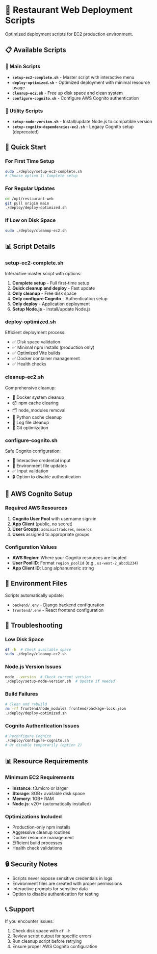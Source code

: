 # 🚀 Restaurant Web Deployment Scripts

Optimized deployment scripts for EC2 production environment.

## 📋 Available Scripts

### 🎯 Main Scripts

- **`setup-ec2-complete.sh`** - Master script with interactive menu
- **`deploy-optimized.sh`** - Optimized deployment with minimal resource usage
- **`cleanup-ec2.sh`** - Free up disk space and clean system
- **`configure-cognito.sh`** - Configure AWS Cognito authentication

### 🔧 Utility Scripts

- **`setup-node-version.sh`** - Install/update Node.js to compatible version
- **`setup-cognito-dependencies-ec2.sh`** - Legacy Cognito setup (deprecated)

## 🚀 Quick Start

### For First Time Setup
```bash
sudo ./deploy/setup-ec2-complete.sh
# Choose option 1: Complete setup
```

### For Regular Updates
```bash
cd /opt/restaurant-web
git pull origin main
./deploy/deploy-optimized.sh
```

### If Low on Disk Space
```bash
sudo ./deploy/cleanup-ec2.sh
```

## 📊 Script Details

### setup-ec2-complete.sh
Interactive master script with options:
1. **Complete setup** - Full first-time setup
2. **Quick cleanup and deploy** - Fast update
3. **Only cleanup** - Free disk space
4. **Only configure Cognito** - Authentication setup
5. **Only deploy** - Application deployment
6. **Setup Node.js** - Install/update Node.js

### deploy-optimized.sh
Efficient deployment process:
- ✅ Disk space validation
- ✅ Minimal npm installs (production only)
- ✅ Optimized Vite builds
- ✅ Docker container management
- ✅ Health checks

### cleanup-ec2.sh
Comprehensive cleanup:
- 🧹 Docker system cleanup
- 📦 npm cache clearing
- 🗂️ node_modules removal
- 🐍 Python cache cleanup
- 📝 Log file cleanup
- 🔧 Git optimization

### configure-cognito.sh
Safe Cognito configuration:
- 🔐 Interactive credential input
- 📄 Environment file updates
- ✅ Input validation
- 🔒 Option to disable authentication

## 🔐 AWS Cognito Setup

### Required AWS Resources
1. **Cognito User Pool** with username sign-in
2. **App Client** (public, no secret)
3. **User Groups**: `administradores`, `meseros`
4. **Users** assigned to appropriate groups

### Configuration Values
- **AWS Region**: Where your Cognito resources are located
- **User Pool ID**: Format `region_poolId` (e.g., `us-west-2_abcd1234`)
- **App Client ID**: Long alphanumeric string

## 📁 Environment Files

Scripts automatically update:
- `backend/.env` - Django backend configuration
- `frontend/.env` - React frontend configuration

## 🐛 Troubleshooting

### Low Disk Space
```bash
df -h  # Check available space
sudo ./deploy/cleanup-ec2.sh
```

### Node.js Version Issues
```bash
node --version  # Check current version
./deploy/setup-node-version.sh  # Update if needed
```

### Build Failures
```bash
# Clean and rebuild
rm -rf frontend/node_modules frontend/package-lock.json
./deploy/deploy-optimized.sh
```

### Cognito Authentication Issues
```bash
# Reconfigure Cognito
./deploy/configure-cognito.sh
# Or disable temporarily (option 2)
```

## 📊 Resource Requirements

### Minimum EC2 Requirements
- **Instance**: t3.micro or larger
- **Storage**: 8GB+ available disk space
- **Memory**: 1GB+ RAM
- **Node.js**: v20+ (automatically installed)

### Optimizations Included
- Production-only npm installs
- Aggressive cleanup routines
- Docker resource management
- Efficient build processes
- Health check validations

## 🔒 Security Notes

- Scripts never expose sensitive credentials in logs
- Environment files are created with proper permissions
- Interactive prompts for sensitive data
- Option to disable authentication for testing

## 📞 Support

If you encounter issues:
1. Check disk space with `df -h`
2. Review script output for specific errors
3. Run cleanup script before retrying
4. Ensure proper AWS Cognito configuration